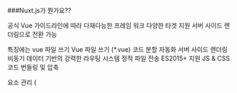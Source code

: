 ###Nuxt.js가 뭔가요?? 

공식 Vue 가이드라인에 따라 
다재다능한 프레임 워크 다양한 타겟 지원 서버 사이드 렌더링으로 전환 가능

특징에는
vue 파일 쓰기
Vue 파일 쓰기 (*.vue)
코드 분할 자동화
서버 사이드 렌더링
비동기 데이터 기반의 강력한 라우팅 시스템
정적 파일 전송
ES2015+ 지원
JS & CSS 코드 번들링 및 압축
<head> 요소 관리 (<title>, <meta>, 기타.)
개발 중 Hot module 대체
전 처리기 지원: SASS, LESS, Stylus 등
HTTP/2 푸시 헤더가 준비됨
모듈식 아키텍처 확장
등이 있다.

Nuxt.js 소개 사이트에서 명시한 바로는
주요 범위는 UI 렌더링이며 클라이언트/서버 배포를 추상화한다.
서버 사이드렌더링
단일 응용페이지를 신속하게 만들 수 있다.
비동기 미들웨어 레이아웃등과같이 클라이언트와 서버 측 사이에서 개발하는 많은 도움을 준다.